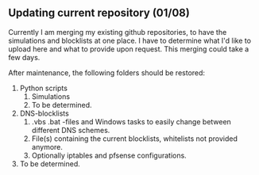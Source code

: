 ##  Updating current repository (01/08)

Currently I am merging my existing github repositories, to have the simulations and blocklists at one place. 
I have to determine what I'd like to upload here and what to provide upon request.
This merging could take a few days.

After maintenance, the following folders should be restored:

1. Python scripts
   1. Simulations
   2. To be determined.
2. DNS-blocklists
   1. .vbs .bat -files and Windows tasks to easily change between different DNS schemes. 
   2. File(s) containing the current blocklists, whitelists not provided anymore.
   3. Optionally iptables and pfsense configurations.
3. To be determined.
